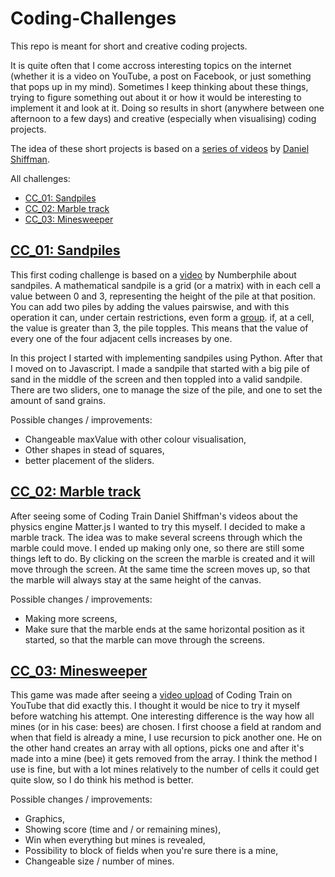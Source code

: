 <!--[gh-logo]: https://raw.githubusercontent.com/HGnep/Coding-Challenges/gh-pages/gh.png|width=100-->

# Coding-Challenges

This repo is meant for short and creative coding projects.

It is quite often that I come accross interesting topics on the internet (whether it is a video on YouTube, a post on Facebook, or just something that pops up in my mind). Sometimes I keep thinking about these things, trying to figure something out about it or how it would be interesting to implement it and look at it. Doing so results in short (anywhere between one afternoon to a few days) and creative (especially when visualising) coding projects.

The idea of these short projects is based on a [series of videos](https://www.youtube.com/user/shiffman) by [Daniel Shiffman](http://shiffman.net/).

All challenges:
 * [CC_01: Sandpiles](#cc_01-sandpiles)
 * [CC_02: Marble track](#cc_02-marble-track)
 * [CC_03: Minesweeper](#cc_03-minesweeper)

## [CC_01: Sandpiles](https://hgnep.github.io/Coding-Challenges/CC_01%20Sandpile/JS/)
This first coding challenge is based on a [video](https://www.youtube.com/watch?v=1MtEUErz7Gg) by Numberphile about sandpiles. A mathematical sandpile is a grid (or a matrix) with in each cell a value between 0 and 3, representing the height of the pile at that position. You can add two piles by adding the values pairswise, and with this operation it can, under certain restrictions, even form a [group](https://en.wikipedia.org/wiki/Group_(mathematics)). if, at a cell, the value is greater than 3, the pile topples. This means that the value of every one of the four adjacent cells increases by one.

In this project I started with implementing sandpiles using Python. After that I moved on to Javascript. I made a sandpile that started with a big pile of sand in the middle of the screen and then toppled into a valid sandpile. There are two sliders, one to manage the size of the pile, and one to set the amount of sand grains.

Possible changes / improvements:
 * Changeable maxValue with other colour visualisation,
 * Other shapes in stead of squares,
 * better placement of the sliders.

## [CC_02: Marble track](https://hgnep.github.io/Coding-Challenges/CC_02%20Marble%20track)   

After seeing some of Coding Train Daniel Shiffman's videos about the physics engine Matter.js I wanted to try this myself. I decided to make a marble track. The idea was to make several screens through which the marble could move. I ended up making only one, so there are still some things left to do. By clicking on the screen the marble is created and it will move through the screen. At the same time the screen moves up, so that the marble will always stay at the same height of the canvas.

Possible changes / improvements:
 * Making more screens,
 * Make sure that the marble ends at the same horizontal position as it started, so that the marble can move through the screens.


## [CC_03: Minesweeper](https://hgnep.github.io/Coding-Challenges/CC_03%20Minesweeper)

This game was made after seeing a [video upload](https://www.youtube.com/watch?v=LFU5ZlrR21E) of Coding Train on YouTube that did exactly this. I thought it would be nice to try it myself before watching his attempt.
One interesting difference is the way how all mines (or in his case: bees) are chosen. I first choose a field at random and when that field is already a mine, I use recursion to pick another one. He on the other hand creates an array with all options, picks one and after it's made into a mine (bee) it gets removed from the array. I think the method I use is fine, but with a lot mines relatively to the number of cells it could get quite slow, so I do think his method is better.

Possible changes / improvements:
 * Graphics,
 * Showing score (time and / or remaining mines),
 * Win when everything but mines is revealed,
 * Possibility to block of fields when you're sure there is a mine,
 * Changeable size / number of mines.
<br>
<br>

